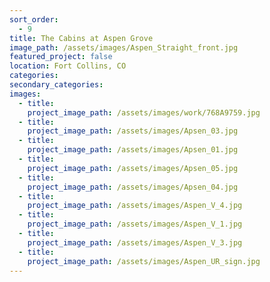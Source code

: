 ```yaml
---
sort_order:
  - 9
title: The Cabins at Aspen Grove
image_path: /assets/images/Aspen_Straight_front.jpg
featured_project: false
location: Fort Collins, CO
categories:
secondary_categories:
images:
  - title:
    project_image_path: /assets/images/work/768A9759.jpg
  - title:
    project_image_path: /assets/images/Apsen_03.jpg
  - title:
    project_image_path: /assets/images/Apsen_01.jpg
  - title:
    project_image_path: /assets/images/Apsen_05.jpg
  - title:
    project_image_path: /assets/images/Apsen_04.jpg
  - title:
    project_image_path: /assets/images/Aspen_V_4.jpg
  - title:
    project_image_path: /assets/images/Aspen_V_1.jpg
  - title:
    project_image_path: /assets/images/Aspen_V_3.jpg
  - title:
    project_image_path: /assets/images/Aspen_UR_sign.jpg
---
```



